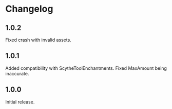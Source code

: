 # Changelog

## 1.0.2

Fixed crash with invalid assets.

## 1.0.1

Added compatibility with ScytheToolEnchantments.
Fixed MaxAmount being inaccurate.

## 1.0.0

Initial release.
